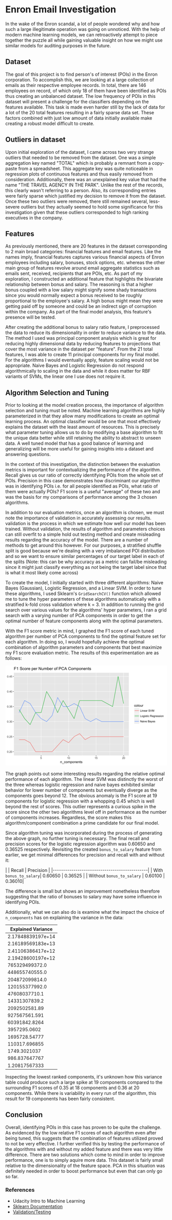 # Enron Email Investigation

In the wake of the Enron scandal, a lot of people wondered why and how such a large illegitimate operation was going on unnoticed. With the help of modern machine learning models, we can retroactively attempt to piece together the puzzle all while gaining valuable insight on how we might use similar models for auditing purposes in the future.

## Dataset

The goal of this project is to find person's of interest (POIs) in the Enron corporation. To accomplish this, we are looking at a large collection of emails as their respective employee records. In total, there are 146 employees on record, of which only 18 of them have been identified as POIs thus creating an unbalanced dataset. The low frequency of POIs in this dataset will present a challenge for the classifiers depending on the features available. This task is made even harder still by the lack of data for a lot of the 20 total features resulting in a fairly sparse data set. These factors combined with just low amount of data initially available make creating a robust model difficult to create.

## Outliers in dataset

Upon initial exploration of the dataset, I came across two very strange outliers that needed to be removed from the dataset. One was a simple aggregation key named "TOTAL" which is probably a remnant from a copy-paste from a spreadsheet. This aggregate key was quite noticeable in regression plots of continuous features and thus easily removed from consideration. Additionally, there was an unexplained key value that had the name "THE TRAVEL AGENCY IN THE PARK". Unlike the rest of the records, this clearly wasn't referring to a person. Also, its corresponding entries were fairly sparse which justified my decision to remove it from the dataset. Once these two outliers were removed, there still remained several, less-severe outliers but they actually seemed to hold some significance for this investigation given that these outliers corresponded to high ranking executives in the company.

## Features

As previously mentioned, there are 20 features in the dataset corresponding to 2 main broad categories: financial features and email features. Like the names imply, financial features captures various financial aspects of Enron employees including salary, bonuses, stock options, etc. whereas the other main group of features revolve around email aggregate statistics such as emails sent, received, recipients that are POIs, etc. As part of my exploration, I constructed an additional feature that highlights the bivariate relationship between bonus and salary. The reasoning is that a higher bonus coupled with a low salary might signify some shady transactions since you would normally expect a bonus received to be roughly proportional to the employee's salary. A high bonus might mean they were getting paid off by someone and could be an indirect sign of corruption within the company. As part of the final model analysis, this feature's presence will be tested.

After creating the additional bonus to salary ratio feature, I preprocessed the data to reduce its dimensionality in order to reduce variance to the data. The method I used was principal component analysis which is great for reducing highly dimensional data by reducing features to projections that cover the most variance in the dataset per "feature". From the 21 total features, I was able to create 11 principal components for my final model. For the algorithms I would eventually apply, feature scaling would not be appropriate. Naive Bayes and Logistic Regression do not respond algorithmically to scaling in the data and while it does matter for RBF variants of SVMs, the linear one I use does not require it.

## Algorithm Selection and Tuning

Prior to looking at the model creation process, the importance of algorithm selection and tuning must be noted. Machine learning algorithms are highly parameterized in that they allow many modifications to create an optimal learning process. An optimal classifier would be one that most effectively explains the dataset with the least amount of resources. This is precisely what parameter tuning allows us to do by modifying a base algorithm to fit the unique data better while still retaining the ability to abstract to unseen data. A well tuned model that has a good balance of learning and generalizing will be more useful for gaining insights into a dataset and answering questions.

In the context of this investigation, the distinction between the evaluation metrics is important for contextualizing the performance of the algorithm. Recall gives us our ratio of correctly identifying POIs from the whole set of POIs. Precision in this case demonstrates how discriminant our algorithm was in identifying POIs i.e. for all people identified as POIs, what ratio of them were actually POIs? F1 score is a useful "average" of these two and was the basis for my comparisons of performance among the 3 chosen algorithms.

In addition to our evaluation metrics, once an algorithm is chosen, we must note the importance of validation in accurately assessing our results. validation is the process in which we estimate how well our model has been trained. Without validation, the results of algorithm and parameters choices can still overfit to a simple hold out testing method and create misleading results regarding the accuracy of the model. There are a number of methods to get around this however. For our purposes, a stratified shuffle split is good because we're dealing with a very imbalanced POI distribution and so we want to ensure similar percentages of our target label in each of the splits (Note: this can be why accuracy as a metric can fail/be misleading since it might just classify everything as *not* being the target label since that is what it most likely come across)

To create the model, I initially started with three different algorithms: Naive Bayes (Gaussian), Logistic Regression, and a Linear SVM. In order to tune these algorithms, I used Sklearn's `GridSearchCV()` function which allowed me to tune the hyper parameters of these algorithms automatically with a stratified k-fold cross validation where k = 3. In addition to running the grid search over various values for the algorithms' hyper parameters, I ran a grid search with a varying number of PCA components in order to get the optimal number of feature components along with the optimal parameters.


With the F1 score metric in mind, I graphed the F1 score of each tuned algorithm per number of PCA components to find the optimal feature set for each algorithm. In doing so, I would hopefully achieve the optimal combination of algorithm parameters and components that best maximize my F1 score evaluation metric. The results of this experimentation are as follows:

![F1 Plot](f1.png)

The graph points out some interesting results regarding the relative optimal performance of each algorithm. The linear SVM was distinctly the worst of the three whereas logistic regression and naive bayes exhibited similar behavior for lower number of components but eventually diverge as the components goes beyond 12. The obvious anomaly is the F1 score at 19 components for logistic regression with a whopping 0.45 which is well beyond the rest of scores. This outlier represents a curious spike in the score since the other two algorithms level off in performance as the number of components increases. Regardless, the score makes this algorithm/component combination a prime candidate for our final model.

Since algorithm tuning was incorporated during the process of generating the above graph, no further tuning is necessary. The final recall and precision scores for the logistic regression algorithm was 0.60650 and 0.36525 respectively. Revisiting the created `bonus_to_salary` feature from earlier, we get minimal differences for precision and recall with and without it:

|                         | Recall | Precision |
|----------------------------------------------|
| With `bonus_to_salary`| 0.60650   | 0.36525  |
| Without `bonus_to_salary` | 0.60100 | 0.36010|

The difference is small but shows an improvement nonetheless therefore suggesting that the ratio of bonuses to salary may have some influence in identifying POIs.

Additionally, what we can also do is examine what the impact the choice of `n_components` has on explaining the variance in the data:   


| Explained Variance |
|--------------------|
|2.17848839197e+14
|2.16189569183e+13
|2.41106386417e+12
|2.19428600197e+12
|765329499372.0
|448655740555.0
|204872099814.0
|120155377992.0
|47608037710.1
|14331307839.2
|2092502581.89
|927567561.591
|60391842.8264
|3957295.0602
|1695728.54777
|110317.696855
|1749.3021037
|986.837647767
|1.20817567333

Inspecting the lowest ranked components, it's unknown how this variance table could produce such a large spike at 19 components compared to the surrounding F1 scores of 0.35 at 18 components and 0.36 at 20 components. While there is variability in every run of the algorithm, this result for 19 components has been fairly consistent.


## Conclusion

Overall, identifying POIs in this case has proven to be quite the challenge. As evidenced by the low relative F1 scores of each algorithm even after being tuned, this suggests that the combination of features utilized proved to not be very effective. I further verified this by testing the performance of the algorithms with and without my added feature and there was very little difference. There are two solutions which come to mind in order to improve performance, one is to simply aquire more data. This dataset is fairly small relative to the dimensionality of the feature space. PCA in this situation was definitely needed in order to boost performance but even that can only go so far.  

### References

* Udacity Intro to Machine Learning
* [Sklearn Documentation](http://scikit-learn.org/stable/documentation.html)
* [Validation/Testing](http://stats.stackexchange.com/questions/19048/what-is-the-difference-between-test-set-and-validation-set?noredirect=1&lq=1)
